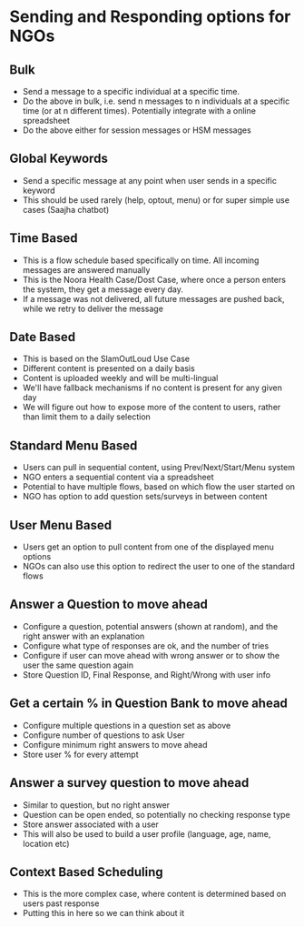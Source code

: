 # Sending and Responding options for NGOs

## Bulk

* Send a message to a specific individual at a specific time.
* Do the above in bulk, i.e. send n messages to n individuals at a specific time
(or at n different times). Potentially integrate with a online spreadsheet
* Do the above either for session messages or HSM messages

## Global Keywords

* Send a specific message at any point when user sends in a specific keyword
* This should be used rarely (help, optout, menu) or for super simple use cases (Saajha chatbot)

## Time Based

* This is a flow schedule based specifically on time. All incoming messages are answered manually
* This is the Noora Health Case/Dost Case, where once a person enters the system, they get a message every day.
* If a message was not delivered, all future messages are pushed back, while we retry to deliver the message

## Date Based

* This is based on the SlamOutLoud Use Case
* Different content is presented on a daily basis
* Content is uploaded weekly and will be multi-lingual
* We'll have fallback mechanisms if no content is present for any given day
* We will figure out how to expose more of the content to users, rather than limit them
to a daily selection

## Standard Menu Based

* Users can pull in sequential content, using Prev/Next/Start/Menu system
* NGO enters a sequential content via a spreadsheet
* Potential to have multiple flows, based on which flow the user started on
* NGO has option to add question sets/surveys in between content

## User Menu Based

* Users get an option to pull content from one of the displayed menu options
* NGOs can also use this option to redirect the user to one of the standard flows

## Answer a Question to move ahead

* Configure a question, potential answers (shown at random), and the
right answer with an explanation
* Configure what type of responses are ok, and the number of tries
* Configure if user can move ahead with wrong answer or to show the user the same
question again
* Store Question ID, Final Response, and Right/Wrong with user info

## Get a certain % in Question Bank to move ahead

* Configure multiple questions in a question set as above
* Configure number of questions to ask User
* Configure minimum right answers to move ahead
* Store user % for every attempt

## Answer a survey question to move ahead

* Similar to question, but no right answer
* Question can be open ended, so potentially no checking response type
* Store answer associated with a user
* This will also be used to build a user profile (language, age, name, location etc)

## Context Based Scheduling

* This is the more complex case, where content is determined based on users past response
* Putting this in here so we can think about it
